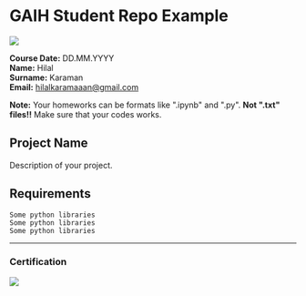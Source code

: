 # GAIH Student Repo Example
![](img/logo.png)

**Course Date:** DD.MM.YYYY  
**Name:** Hilal  
**Surname:** Karaman  
**Email:** hilalkaramaaan@gmail.com  

**Note:** Your homeworks can be formats like ".ipynb" and ".py". **Not ".txt" files!!** Make sure that your codes works.  

## Project Name
Description of your project.

## Requirements
```
Some python libraries
Some python libraries
Some python libraries
```
---

### Certification
![](img/certificate_ex.png)

